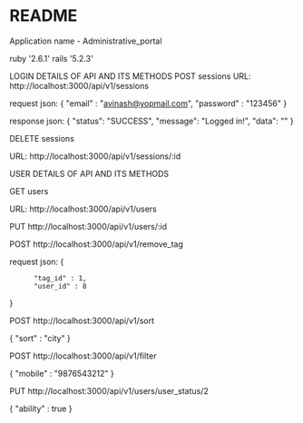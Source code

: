 # README

Application name - Administrative_portal

ruby '2.6.1'
rails '5.2.3'

LOGIN DETAILS OF API AND ITS METHODS
POST sessions
URL: http://localhost:3000/api/v1/sessions

request json: 
	{
		"email" : "avinash@yopmail.com",
		"password" : "123456"
	}

response json: 
	{
	    "status": "SUCCESS",
	    "message": "Logged in!",
	    "data": ""
	}


DELETE sessions

URL: http://localhost:3000/api/v1/sessions/:id

 USER DETAILS OF API AND ITS METHODS

GET users

URL: http://localhost:3000/api/v1/users

PUT http://localhost:3000/api/v1/users/:id

POST http://localhost:3000/api/v1/remove_tag

request json: 
{

          "tag_id" : 1,
          "user_id" : 8
	
}

POST http://localhost:3000/api/v1/sort

{
	"sort" : "city"
}

POST http://localhost:3000/api/v1/filter

{
	"mobile" : "9876543212"
}

PUT http://localhost:3000/api/v1/users/user_status/2

{
	"ability" : true
}